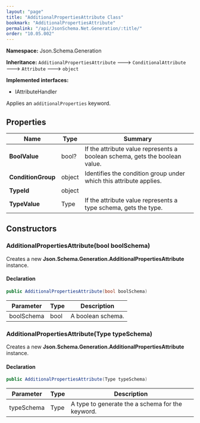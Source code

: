 ```yaml
---
layout: "page"
title: "AdditionalPropertiesAttribute Class"
bookmark: "AdditionalPropertiesAttribute"
permalink: "/api/JsonSchema.Net.Generation/:title/"
order: "10.05.002"
---
```

**Namespace:** Json.Schema.Generation

**Inheritance:**
`AdditionalPropertiesAttribute`
 🡒 
`ConditionalAttribute`
 🡒 
`Attribute`
 🡒 
`object`

**Implemented interfaces:**

- IAttributeHandler

Applies an `additionalProperties` keyword.

## Properties

| Name | Type | Summary |
|---|---|---|
| **BoolValue** | bool? | If the attribute value represents a boolean schema, gets the boolean value. |
| **ConditionGroup** | object | Identifies the condition group under which this attribute applies. |
| **TypeId** | object |  |
| **TypeValue** | Type | If the attribute value represents a type schema, gets the type. |

## Constructors

### AdditionalPropertiesAttribute(bool boolSchema)

Creates a new **Json.Schema.Generation.AdditionalPropertiesAttribute** instance.

#### Declaration

```c#
public AdditionalPropertiesAttribute(bool boolSchema)
```

| Parameter | Type | Description |
|---|---|---|
| boolSchema | bool | A boolean schema. |


### AdditionalPropertiesAttribute(Type typeSchema)

Creates a new **Json.Schema.Generation.AdditionalPropertiesAttribute** instance.

#### Declaration

```c#
public AdditionalPropertiesAttribute(Type typeSchema)
```

| Parameter | Type | Description |
|---|---|---|
| typeSchema | Type | A type to generate the a schema for the keyword. |


